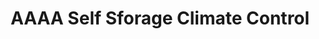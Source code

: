 ---
title: "AAAA Self Sforage Climate Control"
url: /virginia-beach/aaaa-self-sforage-climate-control/
shop: storage rental
---